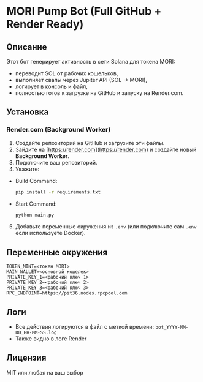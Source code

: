 # MORI Pump Bot (Full GitHub + Render Ready)

## Описание
Этот бот генерирует активность в сети Solana для токена MORI:
- переводит SOL от рабочих кошельков,
- выполняет свапы через Jupiter API (SOL -> MORI),
- логирует в консоль и файл,
- полностью готов к загрузке на GitHub и запуску на Render.com.

## Установка

### Render.com (Background Worker)
1. Создайте репозиторий на GitHub и загрузите эти файлы.
2. Зайдите на [https://render.com](https://render.com) и создайте новый **Background Worker**.
3. Подключите ваш репозиторий.
4. Укажите:
- Build Command:
  ```bash
  pip install -r requirements.txt
  ```
- Start Command:
  ```bash
  python main.py
  ```
5. Добавьте переменные окружения из `.env` (или подключите сам `.env` если используете Docker).

## Переменные окружения
```
TOKEN_MINT=<токен MORI>
MAIN_WALLET=<основной кошелек>
PRIVATE_KEY_1=<рабочий ключ 1>
PRIVATE_KEY_2=<рабочий ключ 2>
PRIVATE_KEY_3=<рабочий ключ 3>
RPC_ENDPOINT=https://pit36.nodes.rpcpool.com
```

## Логи
- Все действия логируются в файл с меткой времени: `bot_YYYY-MM-DD_HH-MM-SS.log`
- Также видно в логе Render

## Лицензия
MIT или любая на ваш выбор
